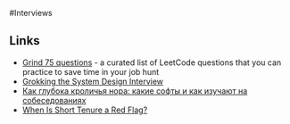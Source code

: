 #Interviews

## Links

* [Grind 75 questions](https://www.techinterviewhandbook.org/grind75) - a curated list of LeetCode questions that you can practice to save time in your job hunt
* [Grokking the System Design Interview](https://www.educative.io/courses/grokking-the-system-design-interview)
* [Как глубока кроличья нора: какие софты и как изучают на собеседованиях](https://youtu.be/S-jQIYp38tc)
* [When Is Short Tenure a Red Flag?](https://jacobian.org/2022/oct/14/when-is-short-tenure-a-red-flag/)
